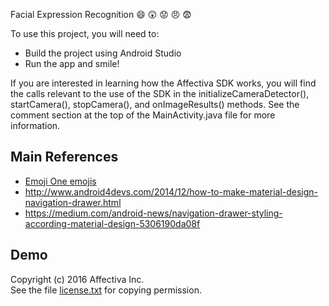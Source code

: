 Facial Expression Recognition :smile: :astonished: :worried: :angry: :fearful:

To use this project, you will need to:
- Build the project using Android Studio
- Run the app and smile!

If you are interested in learning how the Affectiva SDK works, you will find the calls relevant to the use of the SDK in the initializeCameraDetector(), startCamera(), stopCamera(), and onImageResults() methods.  See the comment section at the top of the MainActivity.java file for more information.


Main References
--------------
- [Emoji One emojis](http://emojione.com)
- http://www.android4devs.com/2014/12/how-to-make-material-design-navigation-drawer.html
- https://medium.com/android-news/navigation-drawer-styling-according-material-design-5306190da08f

Demo
-------------- 



Copyright (c) 2016 Affectiva Inc. <br> See the file [license.txt](license.txt) for copying permission.
